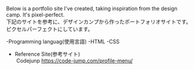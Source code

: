 Below is a portfolio site I've created, taking inspiration from the design camp. It's pixel-perfect.  
下記のサイトを参考に、デザインカンプから作ったポートフォリオサイトです。ピクセルパーフェクトにしています。

-Programming languag(使用言語)
  -HTML
  -CSS

- Reference Site(参考サイト)  
&nbsp;Codejunp  https://code-jump.com/profile-menu/
